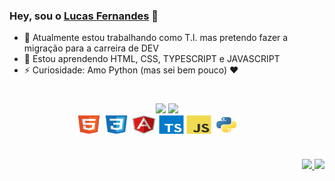 <!--
**luucasorfer/luucasorfer** is a ✨ _special_ ✨ repository because its `README.md` (this file) appears on your GitHub profile.

Here are some ideas to get you started:

- 🔭 I’m currently working on ...
- 🌱 I’m currently learning ...
- 👯 I’m looking to collaborate on ...
- 🤔 I’m looking for help with ...
- 💬 Ask me about ...
- 📫 How to reach me: ...
- 😄 Pronouns: ...
- ⚡ Fun fact: ...
-->
### Hey, sou o <a href="https://github.com/luucasorfer">Lucas Fernandes</a> 👋

- 🔭 Atualmente estou trabalhando como T.I. mas pretendo fazer a migração para a carreira de DEV
- 🌱 Estou aprendendo HTML, CSS, TYPESCRIPT e JAVASCRIPT
- ⚡ Curiosidade: Amo Python (mas sei bem pouco) ❤

#

<div align="center">
  <img height="150em" src="https://github-readme-stats.vercel.app/api?username=luucasorfer&bg_color=383A59&show_icons=true&title_color=BD93F9&icon_color=BD93F9&border_color=BD93F9&hide_border=false&theme=dracula&locale=pt-br"/>
  <img height="150" src="https://github-readme-stats.vercel.app/api/top-langs/?username=luucasorfer&layout=compact&bg_color=383A59&show_icons=true&title_color=BD93F9&icon_color=BD93F9&border_color=BD93F9&custom_title=Linguagens%20mais%20usadas&langs_count=10&include_all_commits=true&hide_progress=true&hide_border=false&theme=dracula"/>
</div>

<div align="center" style="margin-right: 30px; display: inline_block">

  <img align="center" alt="luucasorfer-HTML" height="30" width="40" src="https://raw.githubusercontent.com/devicons/devicon/master/icons/html5/html5-original.svg">
  <img align="center" alt="luucasorfer-CSS" height="30" width="40" src="https://raw.githubusercontent.com/devicons/devicon/master/icons/css3/css3-original.svg">
  <img align="center" alt="luucasorfer-Angular" height="30" width="40" src="https://raw.githubusercontent.com/devicons/devicon/master/icons/angularjs/angularjs-original.svg">
  <img align="center" alt="luucasorfer-Ts" height="30" width="40" src="https://raw.githubusercontent.com/devicons/devicon/master/icons/typescript/typescript-original.svg">
  <img align="center" alt="luucasorfer-Js" height="30" width="40" src="https://raw.githubusercontent.com/devicons/devicon/master/icons/javascript/javascript-original.svg">
  <img align="center" alt="luucasorfer-Python" height="30" width="40" src="https://raw.githubusercontent.com/devicons/devicon/master/icons/python/python-original.svg">

</div>

# 

<div align="right" style="display: inline_block"> 
  <a href="https://instagram.com/luucasorfer" target="_blank">
  <img src="https://img.shields.io/badge/-Instagram-%23E4405F?style=for-the-badge&logo=instagram&logoColor=white" target="_blank">
  </a>
  <a href="https://www.linkedin.com/in/lucas-o-r-fernandes/" target="_blank">
  <img src="https://img.shields.io/badge/-LinkedIn-%230077B5?style=for-the-badge&logo=linkedin&logoColor=white" target="_blank">
  </a>
</div>
